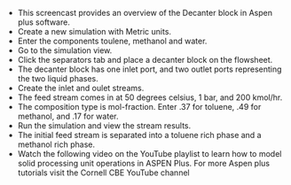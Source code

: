  - This screencast provides an overview of the Decanter block in Aspen plus software.
 - Create a new simulation with Metric units.
 - Enter the components toulene, methanol and water.
 - Go to the simulation view.
 - Click the separators tab  and place a decanter block on the flowsheet.
 - The decanter block has one inlet port, and two outlet ports representing the two liquid phases.
 - Create the inlet and oulet streams.
 - The feed stream comes in at 50 degrees celsius, 1 bar, and 200 kmol/hr.
 - The composition type is mol-fraction. Enter .37 for toluene, .49 for methanol, and .17 for water.
 - Run the simulation and view the stream results.
 - The initial feed stream  is separated into a toluene rich phase and a methanol rich phase.
- Watch the following video on the YouTube playlist to learn how to model solid processing unit operations in ASPEN Plus.  For more Aspen plus tutorials visit the Cornell CBE YouTube channel